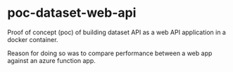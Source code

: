 # poc-dataset-web-api

Proof of concept (poc) of building dataset API as a web API application in a docker container.

Reason for doing so was to compare performance between a web app against an azure function app.
